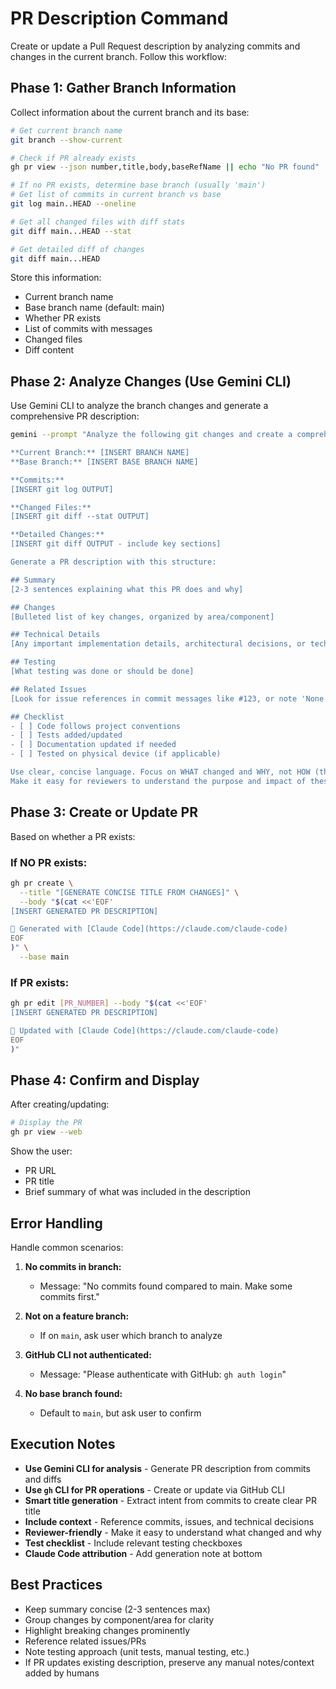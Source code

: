 # PR Description Command

Create or update a Pull Request description by analyzing commits and changes in the current branch. Follow this workflow:

## Phase 1: Gather Branch Information

Collect information about the current branch and its base:

```bash
# Get current branch name
git branch --show-current

# Check if PR already exists
gh pr view --json number,title,body,baseRefName || echo "No PR found"

# If no PR exists, determine base branch (usually 'main')
# Get list of commits in current branch vs base
git log main..HEAD --oneline

# Get all changed files with diff stats
git diff main...HEAD --stat

# Get detailed diff of changes
git diff main...HEAD
```

Store this information:
- Current branch name
- Base branch name (default: main)
- Whether PR exists
- List of commits with messages
- Changed files
- Diff content

## Phase 2: Analyze Changes (Use Gemini CLI)

Use Gemini CLI to analyze the branch changes and generate a comprehensive PR description:

```bash
gemini --prompt "Analyze the following git changes and create a comprehensive Pull Request description:

**Current Branch:** [INSERT BRANCH NAME]
**Base Branch:** [INSERT BASE BRANCH NAME]

**Commits:**
[INSERT git log OUTPUT]

**Changed Files:**
[INSERT git diff --stat OUTPUT]

**Detailed Changes:**
[INSERT git diff OUTPUT - include key sections]

Generate a PR description with this structure:

## Summary
[2-3 sentences explaining what this PR does and why]

## Changes
[Bulleted list of key changes, organized by area/component]

## Technical Details
[Any important implementation details, architectural decisions, or technical notes]

## Testing
[What testing was done or should be done]

## Related Issues
[Look for issue references in commit messages like #123, or note 'None']

## Checklist
- [ ] Code follows project conventions
- [ ] Tests added/updated
- [ ] Documentation updated if needed
- [ ] Tested on physical device (if applicable)

Use clear, concise language. Focus on WHAT changed and WHY, not HOW (the code shows that).
Make it easy for reviewers to understand the purpose and impact of these changes."
```

## Phase 3: Create or Update PR

Based on whether a PR exists:

### If NO PR exists:

```bash
gh pr create \
  --title "[GENERATE CONCISE TITLE FROM CHANGES]" \
  --body "$(cat <<'EOF'
[INSERT GENERATED PR DESCRIPTION]

🤖 Generated with [Claude Code](https://claude.com/claude-code)
EOF
)" \
  --base main
```

### If PR exists:

```bash
gh pr edit [PR_NUMBER] --body "$(cat <<'EOF'
[INSERT GENERATED PR DESCRIPTION]

🤖 Updated with [Claude Code](https://claude.com/claude-code)
EOF
)"
```

## Phase 4: Confirm and Display

After creating/updating:

```bash
# Display the PR
gh pr view --web
```

Show the user:
- PR URL
- PR title
- Brief summary of what was included in the description

## Error Handling

Handle common scenarios:

1. **No commits in branch:**
   - Message: "No commits found compared to main. Make some commits first."

2. **Not on a feature branch:**
   - If on `main`, ask user which branch to analyze

3. **GitHub CLI not authenticated:**
   - Message: "Please authenticate with GitHub: `gh auth login`"

4. **No base branch found:**
   - Default to `main`, but ask user to confirm

## Execution Notes

- **Use Gemini CLI for analysis** - Generate PR description from commits and diffs
- **Use `gh` CLI for PR operations** - Create or update via GitHub CLI
- **Smart title generation** - Extract intent from commits to create clear PR title
- **Include context** - Reference commits, issues, and technical decisions
- **Reviewer-friendly** - Make it easy to understand what changed and why
- **Test checklist** - Include relevant testing checkboxes
- **Claude Code attribution** - Add generation note at bottom

## Best Practices

- Keep summary concise (2-3 sentences max)
- Group changes by component/area for clarity
- Highlight breaking changes prominently
- Reference related issues/PRs
- Note testing approach (unit tests, manual testing, etc.)
- If PR updates existing description, preserve any manual notes/context added by humans